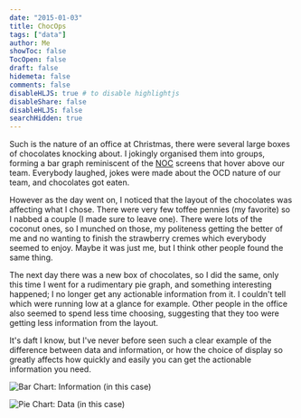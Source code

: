 ```yaml
---
date: "2015-01-03"
title: ChocOps
tags: ["data"]
author: Me
showToc: false
TocOpen: false
draft: false
hidemeta: false
comments: false
disableHLJS: true # to disable highlightjs
disableShare: false
disableHLJS: false
searchHidden: true
---
```


Such is the nature of an office at Christmas, there were several large boxes of chocolates knocking about.  I jokingly organised them into groups, forming a bar graph reminiscent of the [NOC](http://en.wikipedia.org/wiki/Network_operations_center) screens that hover above our team.  Everybody laughed, jokes were made about the OCD nature of our team, and chocolates got eaten.

However as the day went on, I noticed that the layout of the chocolates was affecting what I chose.  There were very few toffee pennies (my favorite) so I nabbed a couple (I made sure to leave one).  There were lots of the coconut ones, so I munched on those, my politeness getting the better of me and no wanting to finish the strawberry cremes which everybody seemed to enjoy.  Maybe it was just me, but I think other people found the same thing.

The next day there was a new box of chocolates, so I did the same, only this time I went for a rudimentary pie graph, and something interesting happened; I no longer get any actionable information from it.  I couldn't tell which were running low at a glance for example.  Other people in the office also seemed to spend less time choosing, suggesting that they too were getting less information from the layout.

It's daft I know, but I've never before seen such a clear example of the difference between data and information, or how the choice of display so greatly affects how quickly and easily you can get the actionable information you need.

![Bar Chart: Information (in this case)](/_assets/images/post_content/bargraph.jpg "Bar Chart: Information (in this case)")

![Pie Chart: Data (in this case)](/_assets/images/post_content/piegraph.jpg "Pie Chart: Just data (in this case)")